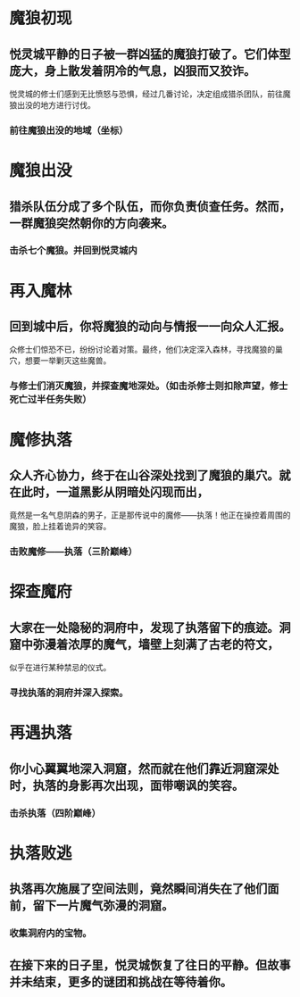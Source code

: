 # 魔狼初现
## 悦灵城平静的日子被一群凶猛的魔狼打破了。它们体型庞大，身上散发着阴冷的气息，凶狠而又狡诈。
悦灵城的修士们感到无比愤怒与恐惧，经过几番讨论，决定组成猎杀团队，前往魔狼出没的地方进行讨伐。
### 前往魔狼出没的地域（坐标）
# 魔狼出没
## 猎杀队伍分成了多个队伍，而你负责侦查任务。然而，一群魔狼突然朝你的方向袭来。
### 击杀七个魔狼。并回到悦灵城内
# 再入魔林
## 回到城中后，你将魔狼的动向与情报一一向众人汇报。
众修士们惊恐不已，纷纷讨论着对策。最终，他们决定深入森林，寻找魔狼的巢穴，想要一举剿灭这些魔兽。
### 与修士们消灭魔狼，并探查魔地深处。（如击杀修士则扣除声望，修士死亡过半任务失败）
# 魔修执落
## 众人齐心协力，终于在山谷深处找到了魔狼的巢穴。就在此时，一道黑影从阴暗处闪现而出，
竟然是一名气息阴森的男子，正是那传说中的魔修——执落！他正在操控着周围的魔狼，脸上挂着诡异的笑容。
### 击败魔修——执落（三阶巅峰）
# 探查魔府
## 大家在一处隐秘的洞府中，发现了执落留下的痕迹。洞窟中弥漫着浓厚的魔气，墙壁上刻满了古老的符文，
似乎在进行某种禁忌的仪式。
### 寻找执落的洞府并深入探索。
# 再遇执落
## 你小心翼翼地深入洞窟，然而就在他们靠近洞窟深处时，执落的身影再次出现，面带嘲讽的笑容。
### 击杀执落（四阶巅峰）
# 执落败逃
## 执落再次施展了空间法则，竟然瞬间消失在了他们面前，留下一片魔气弥漫的洞窟。
### 收集洞府内的宝物。
## 在接下来的日子里，悦灵城恢复了往日的平静。但故事并未结束，更多的谜团和挑战在等待着你。